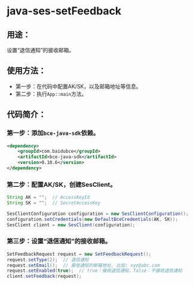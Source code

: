 # java-ses-setFeedback

## 用途：

设置“退信通知”的接收邮箱。

## 使用方法：

* 第一步：在代码中配置AK/SK，以及邮箱地址等信息。
* 第二步：执行`App::main`方法。

## 代码简介：

### 第一步：添加`bce-java-sdk`依赖。

```xml
<dependency>
    <groupId>com.baidubce</groupId>
    <artifactId>bce-java-sdk</artifactId>
    <version>0.10.6</version>
</dependency>
```

### 第二步：配置AK/SK，创建SesClient。

```java
String AK = "";  // AccessKeyId
String SK = "";  // SecretAccessKey

SesClientConfiguration configuration = new SesClientConfiguration();
configuration.setCredentials(new DefaultBceCredentials(AK, SK));
SesClient client = new SesClient(configuration);
```

### 第三步：设置“退信通知”的接收邮箱。

```java
SetFeedbackRequest request = new SetFeedbackRequest();
request.setType(2);  // 退信通知
request.setEmail();  // 接收通知的邮箱地址, 比如: xyz@abc.com
request.setEnabled(true);  // true：接收退信通知，false：不接收退信通知
client.setFeedback(request);
```